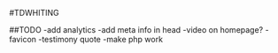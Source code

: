 #TDWHITING

##TODO
-add analytics
-add meta info in head
-video on homepage?
-favicon
-testimony quote
-make php work
